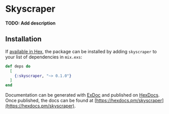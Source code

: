 # Skyscraper

**TODO: Add description**

## Installation

If [available in Hex](https://hex.pm/docs/publish), the package can be installed
by adding `skyscraper` to your list of dependencies in `mix.exs`:

```elixir
def deps do
  [
    {:skyscraper, "~> 0.1.0"}
  ]
end
```

Documentation can be generated with [ExDoc](https://github.com/elixir-lang/ex_doc)
and published on [HexDocs](https://hexdocs.pm). Once published, the docs can
be found at [https://hexdocs.pm/skyscraper](https://hexdocs.pm/skyscraper).


